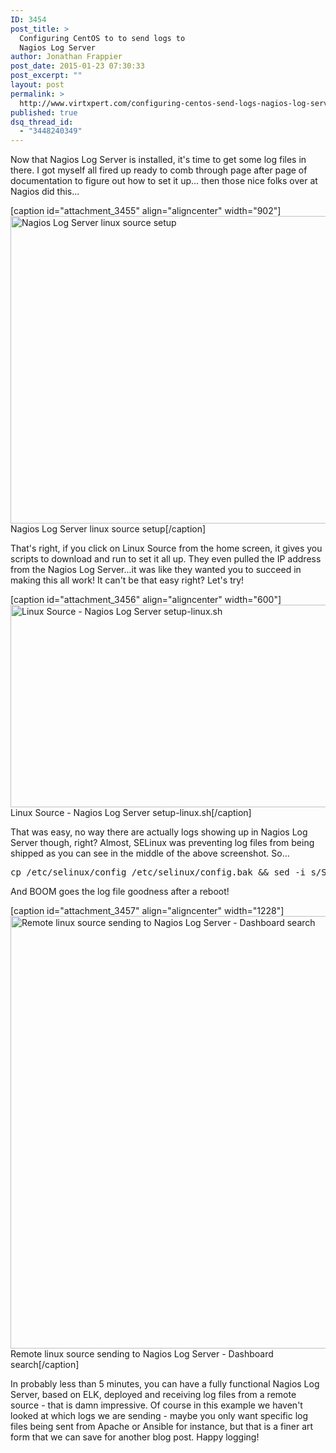```yaml
---
ID: 3454
post_title: >
  Configuring CentOS to to send logs to
  Nagios Log Server
author: Jonathan Frappier
post_date: 2015-01-23 07:30:33
post_excerpt: ""
layout: post
permalink: >
  http://www.virtxpert.com/configuring-centos-send-logs-nagios-log-server/
published: true
dsq_thread_id:
  - "3448240349"
---
```

Now that Nagios Log Server is installed, it's time to get some log files in there. I got myself all fired up ready to comb through page after page of documentation to figure out how to set it up... then those nice folks over at Nagios did this...

[caption id="attachment_3455" align="aligncenter" width="902"]<a href="http://www.virtxpert.com/wp-content/uploads/2015/01/nagios-log-server-linux-setup.png"><img class=" wp-image-3455" src="http://www.virtxpert.com/wp-content/uploads/2015/01/nagios-log-server-linux-setup.png" alt="Nagios Log Server linux source setup" width="902" height="492" /></a> Nagios Log Server linux source setup[/caption]

That's right, if you click on Linux Source from the home screen, it gives you scripts to download and run to set it all up. They even pulled the IP address from the Nagios Log Server...it was like they wanted you to succeed in making this all work! It can't be that easy right? Let's try!

[caption id="attachment_3456" align="aligncenter" width="600"]<a href="http://www.virtxpert.com/wp-content/uploads/2015/01/linux-source-nagios-log-server-setup-linux.sh-script.png"><img class=" wp-image-3456" src="http://www.virtxpert.com/wp-content/uploads/2015/01/linux-source-nagios-log-server-setup-linux.sh-script.png" alt="Linux Source - Nagios Log Server setup-linux.sh" width="600" height="324" /></a> Linux Source - Nagios Log Server setup-linux.sh[/caption]

That was easy, no way there are actually logs showing up in Nagios Log Server though, right? Almost, SELinux was preventing log files from being shipped as you can see in the middle of the above screenshot. So...
<pre>cp /etc/selinux/config /etc/selinux/config.bak &amp;&amp; sed -i s/SELINUX=enabled/SELINUX=disabled/g /etc/selinux/config &amp;&amp; shutdown now -r</pre>
And BOOM goes the log file goodness after a reboot!

[caption id="attachment_3457" align="aligncenter" width="1228"]<a href="http://www.virtxpert.com/wp-content/uploads/2015/01/remote-linux-source-nagios-log-server.png"><img class=" wp-image-3457" src="http://www.virtxpert.com/wp-content/uploads/2015/01/remote-linux-source-nagios-log-server.png" alt="Remote linux source sending to Nagios Log Server - Dashboard search" width="1228" height="692" /></a> Remote linux source sending to Nagios Log Server - Dashboard search[/caption]

In probably less than 5 minutes, you can have a fully functional Nagios Log Server, based on ELK, deployed and receiving log files from a remote source - that is damn impressive. Of course in this example we haven't looked at which logs we are sending - maybe you only want specific log files being sent from Apache or Ansible for instance, but that is a finer art form that we can save for another blog post. Happy logging!